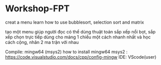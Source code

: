 # Workshop-FPT
  
creat a menu learn how to use bubblesort, selection sort and matrix
  
tạo một menu giúp người đọc có thể dùng thuật toán sắp xếp nổi bọt, sắp xếp chọn
trực tiếp dùng cho mảng 1 chiều một cách nhanh nhất và học cách cộng, nhân 2 ma trận với nhau

Compile: mingw64 (msys2)
how to install mingw64 msys2 : https://code.visualstudio.com/docs/cpp/config-mingw
IDE: VScode(user)

